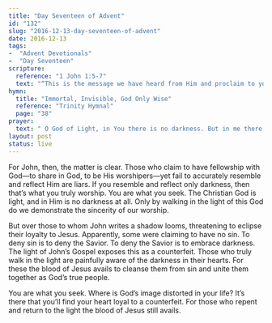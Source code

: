 ```yaml
---
title: "Day Seventeen of Advent"
id: "132"
slug: "2016-12-13-day-seventeen-of-advent"
date: 2016-12-13
tags:
-  "Advent Devotionals"
-  "Day Seventeen"
scripture:
  reference: "1 John 1:5-7"
  text: "“This is the message we have heard from Him and proclaim to you, that God is light, and in Him is no darkness at all. If we say we have fellowship with Him while we walk in darkness, we lie and do not practice the truth. But if we walk in the light, as He is in the light, we have fellowship with one another, and the blood of Jesus his Son cleanses us from all sin.”"
hymn:
  title: "Immortal, Invisible, God Only Wise"
  reference: "Trinity Hymnal"
  page: "38"
prayer:
  text: " O God of Light, in You there is no darkness. But in me there is shadow and gloom. Draw me back to the light. Forgive me and purify me in Jesus to resemble and reflect only You. Amen."
layout: post
status: live
---
```


For John, then, the matter is clear. Those who claim to have fellowship with God—to share in God, to be His worshipers—yet fail to accurately resemble and reflect Him are liars. If you resemble and reflect only darkness, then that’s what you truly worship. You are what you seek. The Christian God is light, and in Him is no darkness at all. Only by walking in the light of this God do we demonstrate the sincerity of our worship.

But over those to whom John writes a shadow looms, threatening to eclipse their loyalty to Jesus. Apparently, some were claiming to have no sin. To deny sin is to deny the Savior. To deny the Savior is to embrace darkness. The light of John’s Gospel exposes this as a counterfeit. Those who truly walk in the light are painfully aware of the darkness in their hearts. For these the blood of Jesus avails to cleanse them from sin and unite them together as God’s true people.

You are what you seek. Where is God’s image distorted in your life? It’s there that you’ll find your heart loyal to a counterfeit. For those who repent and return to the light the blood of Jesus still avails.

